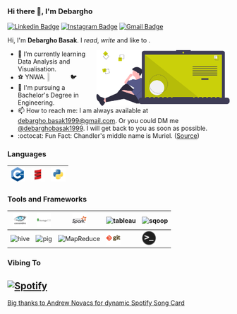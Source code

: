 ### Hi there 👋, I'm Debargho

<!--
**Debargho99/Debargho99** is a ✨ _special_ ✨ repository because its `README.md` (this file) appears on your GitHub profile.

Here are some ideas to get you started:

- 🔭 I’m currently working on ...
- 🌱 I’m currently learning ...
- 👯 I’m looking to collaborate on ...
- 🤔 I’m looking for help with ...
- 💬 Ask me about ...
- 📫 How to reach me: ...
- 😄 Pronouns: ...
- ⚡ Fun fact: ...
-->


[![Linkedin Badge](https://img.shields.io/badge/-Debargho_Basak-2867b2?style=flat&logo=Linkedin&logoColor=white&link=https://www.linkedin.com/in/debargho-basak-477b43150/)](https://www.linkedin.com/in/debargho-basak-477b43150/)
[![Instagram Badge](https://img.shields.io/badge/-debarghobasak1999-833AB4?style=flat&logo=Instagram&logoColor=white&link=https://www.instagram.com/debarghobasak1999/)](https://www.instagram.com/debarghobasak1999/)
[![Gmail Badge](https://img.shields.io/badge/-debarghobasak1999-D14836?style=flat&logo=gmail&logoColor=white&link=mailto:debargho.basak1999@gmail.com)](mailto:debargho.basak1999@gmail.com)

<!-- [![Medium Badge](https://img.shields.io/badge/-debargho__basak-12100E?style=flat&logo=medium&logoColor=white&link=)]() -->

Hi, I'm **Debargho Basak**. I _read_, _write_ and  like to .

<a href='https://undraw.co/'> 
    <img align='right' alt='programmer' width=60% src='./undraw_code_thinking_1jeh (2).svg'/>
</a>

- 🌱 I’m currently learning Data Analysis and Visualisation.
- :soccer: YNWA. <img src="https://media.giphy.com/media/W01pzXli5X0OQmkQcN/giphy.gif" width="10%" height="5%" align = 'center'/> :bird:
- 💼 I'm pursuing a Bachelor's Degree in Engineering.
- 📫 How to reach me: I am always available at [debargho.basak1999@gmail.com](mailto:debargho.basak1999@gmail.com]). Or you could DM me [@debarghobasak1999](https://www.instagram.com/debarghobasak1999/). I will get back to you as soon as possible.
- :octocat: Fun Fact: Chandler's middle name is Muriel. ([Source](https://memory-alpha.fandom.com/wiki/Sherlock_Holmes))


### Languages
| <img alt='c++' width='32px' height='32px' src='https://raw.githubusercontent.com/github/explore/80688e429a7d4ef2fca1e82350fe8e3517d3494d/topics/cpp/cpp.png'/>|<img alt='scala' width='32px' height='32px' src='https://raw.githubusercontent.com/github/explore/80688e429a7d4ef2fca1e82350fe8e3517d3494d/topics/scala/scala.png'/>|<img alt='python' width='32px' height='32px' src='https://raw.githubusercontent.com/github/explore/80688e429a7d4ef2fca1e82350fe8e3517d3494d/topics/python/python.png'/>| 
|---|---|---|


### Tools and Frameworks
|<img alt='cassandra' width='32px' height='32px' src='https://raw.githubusercontent.com/github/explore/8b79365c693905ff9adad384ab1534b5ab041cb9/topics/cassandra/cassandra.png'/> |<img alt='mongodb' width='32px' height='32px' src='https://raw.githubusercontent.com/github/explore/80688e429a7d4ef2fca1e82350fe8e3517d3494d/topics/mongodb/mongodb.png'/>|<img alt='spark' width='32px' height='32px' src='https://raw.githubusercontent.com/github/explore/6f5025830918df26b37d23b3ffffbc35725fe15f/topics/spark/spark.png'>| <img alt='tableau' width='32px' height='32px' src='https://avatars0.githubusercontent.com/u/828667?s=200&v=4'/>| <img alt='sqoop' width='40px' height='32px' src='https://upload.wikimedia.org/wikipedia/commons/b/b4/Apache_Sqoop_logo.svg'/>|
|---|---|---|---|---|
|<img alt='hive' width='40px' height='32px' src='https://upload.wikimedia.org/wikipedia/commons/b/bb/Apache_Hive_logo.svg'/>|<img alt='pig' width='45px' height='32px' src='https://upload.wikimedia.org/wikipedia/en/b/bc/Apache_Pig_Logo.svg'/> | <img alt='MapReduce' width='55px' height='32px' src='https://upload.wikimedia.org/wikipedia/commons/0/0e/Hadoop_logo.svg'/> |<img alt='git' width='32px' height='32px' src='https://raw.githubusercontent.com/github/explore/80688e429a7d4ef2fca1e82350fe8e3517d3494d/topics/git/git.png'/>| <img alt='terminal/bash' width='32px' height='32px' src='https://raw.githubusercontent.com/github/explore/d92924b1d925bb134e308bd29c9de6c302ed3beb/topics/terminal/terminal.png'/>|


### Vibing To

## [![Spotify](https://novatorem-sooty-five.vercel.app/api/spotify)](https://open.spotify.com/user/upamanyu.das.work)

[Big thanks to Andrew Novacs for dynamic Spotify Song Card](https://github.com/novatorem)
